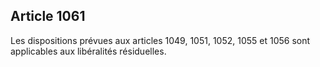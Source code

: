 Article 1061
----
Les dispositions prévues aux articles 1049, 1051, 1052, 1055 et 1056 sont
applicables aux libéralités résiduelles.
